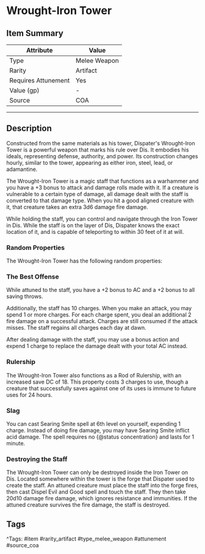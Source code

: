 # Wrought-Iron Tower

## Item Summary

| Attribute            | Value                        |
|----------------------|------------------------------|
| Type                 | Melee Weapon |
| Rarity               | Artifact             |
| Requires Attunement  | Yes                |
| Value (gp)           | -    |
| Source               | COA |

---

## Description

Constructed from the same materials as his tower, Dispater's Wrought-Iron Tower is a powerful weapon that marks his rule over Dis. It embodies his ideals, representing defense, authority, and power. Its construction changes hourly, similar to the tower, appearing as either iron, steel, lead, or adamantine.

The Wrought-Iron Tower is a magic staff that functions as a warhammer and you have a +3 bonus to attack and damage rolls made with it. If a creature is vulnerable to a certain type of damage, all damage dealt with the staff is converted to that damage type. When you hit a good aligned creature with it, that creature takes an extra 3d6 damage fire damage.

While holding the staff, you can control and navigate through the Iron Tower in Dis. While the staff is on the layer of Dis, Dispater knows the exact location of it, and is capable of teleporting to within 30 feet of it at will.

### Random Properties

The Wrought-Iron Tower has the following random properties:

### The Best Offense

While attuned to the staff, you have a +2 bonus to AC and a +2 bonus to all saving throws.

Additionally, the staff has 10 charges. When you make an attack, you may spend 1 or more charges. For each charge spent, you deal an additional 2 fire damage on a successful attack. Charges are still consumed if the attack misses. The staff regains all charges each day at dawn.

After dealing damage with the staff, you may use a bonus action and expend 1 charge to replace the damage dealt with your total AC instead.

### Rulership

The Wrought-Iron Tower also functions as a Rod of Rulership, with an increased save DC of 18. This property costs 3 charges to use, though a creature that successfully saves against one of its uses is immune to future uses for 24 hours.

### Slag

You can cast Searing Smite spell at 6th level on yourself, expending 1 charge. Instead of doing fire damage, you may have Searing Smite inflict acid damage. The spell requires no {@status concentration} and lasts for 1 minute.

### Destroying the Staff

The Wrought-Iron Tower can only be destroyed inside the Iron Tower on Dis. Located somewhere within the tower is the forge that Dispater used to create the staff. An attuned creature must place the staff into the forge fires, then cast Dispel Evil and Good spell and touch the staff. They then take 20d10 damage fire damage, which ignores resistance and immunities. If the attuned creature survives the fire damage, the staff is destroyed.

## Tags

^Tags: #item #rarity_artifact #type_melee_weapon #attunement #source_coa